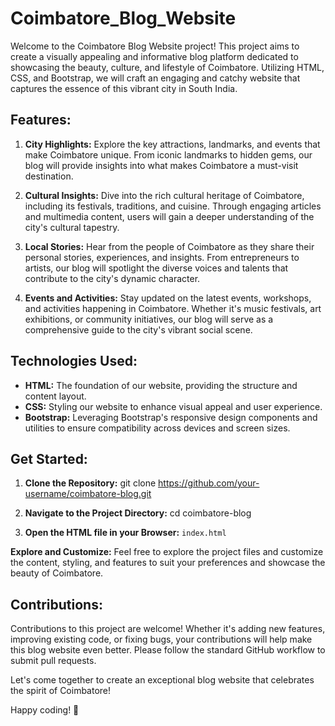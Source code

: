 # Coimbatore_Blog_Website

Welcome to the Coimbatore Blog Website project! This project aims to create a visually appealing and informative blog platform dedicated to showcasing the beauty, culture, and lifestyle of Coimbatore. Utilizing HTML, CSS, and Bootstrap, we will craft an engaging and catchy website that captures the essence of this vibrant city in South India.

## Features:

1. **City Highlights:** Explore the key attractions, landmarks, and events that make Coimbatore unique. From iconic landmarks to hidden gems, our blog will provide insights into what makes Coimbatore a must-visit destination.

2. **Cultural Insights:** Dive into the rich cultural heritage of Coimbatore, including its festivals, traditions, and cuisine. Through engaging articles and multimedia content, users will gain a deeper understanding of the city's cultural tapestry.

3. **Local Stories:** Hear from the people of Coimbatore as they share their personal stories, experiences, and insights. From entrepreneurs to artists, our blog will spotlight the diverse voices and talents that contribute to the city's dynamic character.

4. **Events and Activities:** Stay updated on the latest events, workshops, and activities happening in Coimbatore. Whether it's music festivals, art exhibitions, or community initiatives, our blog will serve as a comprehensive guide to the city's vibrant social scene.

## Technologies Used:

- **HTML:** The foundation of our website, providing the structure and content layout.
- **CSS:** Styling our website to enhance visual appeal and user experience.
- **Bootstrap:** Leveraging Bootstrap's responsive design components and utilities to ensure compatibility across devices and screen sizes.

## Get Started:

1. **Clone the Repository:** 
         git clone https://github.com/your-username/coimbatore-blog.git


2. **Navigate to the Project Directory:**
         cd coimbatore-blog


3. **Open the HTML file in your Browser:**
      `index.html`

**Explore and Customize:**
Feel free to explore the project files and customize the content, styling, and features to suit your preferences and showcase the beauty of Coimbatore.

## Contributions:

Contributions to this project are welcome! Whether it's adding new features, improving existing code, or fixing bugs, your contributions will help make this blog website even better. Please follow the standard GitHub workflow to submit pull requests.

Let's come together to create an exceptional blog website that celebrates the spirit of Coimbatore!

Happy coding! 🚀
